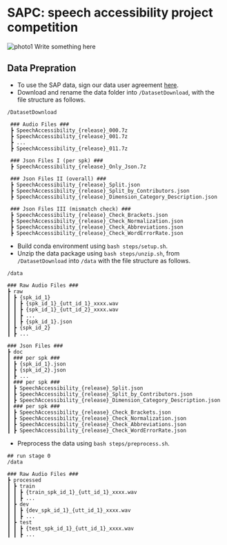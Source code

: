 # SAPC: speech accessibility project competition
![photo1](https://github.com/XIUWEN-ZHENG/SAPC/assets/96778918/c7d5ac78-6096-4f97-86fd-1d2ab4a060bb)
Write something here

## Data Prepration
* To use the SAP data, sign our data user agreement [here](https://speechaccessibilityproject.beckman.illinois.edu/conduct-research-through-the-project).
* Download and rename the data folder into ```/DatasetDownload```, with the file structure as follows.

```plaintext
/DatasetDownload

 ### Audio Files ###
 ┣ SpeechAccessibility_{release}_000.7z
 ┣ SpeechAccessibility_{release}_001.7z
 ┣ ...
 ┣ SpeechAccessibility_{release}_011.7z

 ### Json Files I (per spk) ###
 ┣ SpeechAccessibility_{release}_Only_Json.7z

 ### Json Files II (overall) ###
 ┣ SpeechAccessibility_{release}_Split.json
 ┣ SpeechAccessibility_{release}_Split_by_Contributors.json
 ┣ SpeechAccessibility_{release}_Dimension_Category_Description.json

 ### Json Files III (mismatch check) ###
 ┣ SpeechAccessibility_{release}_Check_Brackets.json
 ┣ SpeechAccessibility_{release}_Check_Normalization.json
 ┣ SpeechAccessibility_{release}_Check_Abbreviations.json
 ┣ SpeechAccessibility_{release}_Check_WordErrorRate.json
```
* Build conda environment using ```bash steps/setup.sh```.
* Unzip the data package using ```bash steps/unzip.sh```, from ```/DatasetDownload``` into ```/data``` with the file structure as follows.
```plaintext
/data

### Raw Audio Files ###
┣ raw
┃ ┣ {spk_id_1}
┃ ┃ ┣ {spk_id_1}_{utt_id_1}_xxxx.wav
┃ ┃ ┣ {spk_id_1}_{utt_id_2}_xxxx.wav
┃ ┃ ┣ ...
┃ ┃ ┣ {spk_id_1}.json
┃ ┣ {spk_id_2}
┃ ┣ ...

### Json Files ###
┣ doc
┃ ### per spk ###
┃ ┣ {spk_id_1}.json
┃ ┣ {spk_id_2}.json
┃ ┣ ...
┃ ### per spk ###
┃ ┣ SpeechAccessibility_{release}_Split.json
┃ ┣ SpeechAccessibility_{release}_Split_by_Contributors.json
┃ ┣ SpeechAccessibility_{release}_Dimension_Category_Description.json
┃ ### per spk ###
┃ ┣ SpeechAccessibility_{release}_Check_Brackets.json
┃ ┣ SpeechAccessibility_{release}_Check_Normalization.json
┃ ┣ SpeechAccessibility_{release}_Check_Abbreviations.json
┃ ┣ SpeechAccessibility_{release}_Check_WordErrorRate.json
```
* Preprocess the data using ```bash steps/preprocess.sh```.
```plaintext
## run stage 0
/data

### Raw Audio Files ###
┣ processed
┃ ┣ train
┃ ┃ ┣ {train_spk_id_1}_{utt_id_1}_xxxx.wav
┃ ┃ ┣ ...
┃ ┣ dev
┃ ┃ ┣ {dev_spk_id_1}_{utt_id_1}_xxxx.wav
┃ ┃ ┣ ...
┃ ┣ test
┃ ┃ ┣ {test_spk_id_1}_{utt_id_1}_xxxx.wav
┃ ┃ ┣ ...
```
